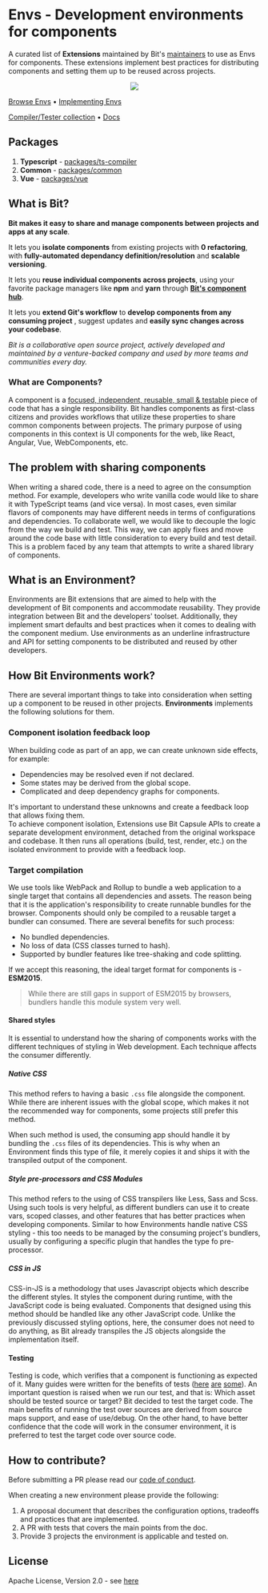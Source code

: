 # Envs - Development environments for components

A curated list of **Extensions** maintained by Bit's [maintainers](https://github.com/orgs/teambit/people) to use as Envs for components. These extensions implement best practices for distributing components and setting them up to be reused across projects.

<p align="center">
  <a href="https://bit.dev/bit/envs"><img src="https://storage.googleapis.com/bit-docs/Screen%20Shot%202019-06-06%20at%201.26.32%20PM.png"></a>
</p>

[Browse Envs](https://bit.dev/bit/envs) • [Implementing Envs](https://docs.bit.dev/docs/building-components.html)

[Compiler/Tester collection](https://bit.dev/bit/envs) • [Docs](https://docs.bit.dev/docs/building-components.html)

## Packages

1. **Typescript** - [packages/ts-compiler](https://github.com/teambit/envs/tree/master/packages/ts-compiler)
2. **Common** - [packages/common](https://github.com/teambit/envs/tree/master/packages/common)
3. **Vue** - [packages/vue](https://github.com/teambit/envs/tree/master/packages/vue)

## What is Bit?

**Bit makes it easy to share and manage components between projects and apps at any scale**.

It lets you **isolate components** from existing projects with **0 refactoring**, with **fully-automated dependancy definition/resolution** and **scalable versioning**.

It lets you **reuse individual components across projects**, using your favorite package managers like **npm** and **yarn** through **[Bit's component hub](https://bit.dev)**.

It lets you **extend Git's workflow** to **develop components from any consuming project** , suggest updates and **easily sync changes across your codebase**.

*Bit is a collaborative open source project, actively developed and maintained by a venture-backed company and used by more teams and communities every day.*

### What are Components?

A component is a [focused, independent, reusable, small & testable](https://addyosmani.com/first/) piece of code that has a single responsibility. Bit handles components as first-class citizens and provides workflows that utilize these properties to share common components between projects. The primary purpose of using components in this context is UI components for the web, like React, Angular, Vue, WebComponents, etc.

## The problem with sharing components

When writing a shared code, there is a need to agree on the consumption method. For example, developers who write vanilla code would like to share it with TypeScript teams (and vice versa). In most cases, even similar flavors of components may have different needs in terms of configurations and dependencies. To collaborate well, we would like to decouple the logic from the way we build and test. This way, we can apply fixes and move around the code base with little consideration to every build and test detail. This is a problem faced by any team that attempts to write a shared library of components.

## What is an Environment?

Environments are Bit extensions that are aimed to help with the development of Bit components and accommodate reusability. They provide integration between Bit and the developers' toolset. Additionally, they implement smart defaults and best practices when it comes to dealing with the component medium. Use environments as an underline infrastructure and API for setting components to be distributed and reused by other developers.

## How Bit Environments work?

There are several important things to take into consideration when setting up a component to be reused in other projects. **Environments** implements the following solutions for them.

### Component isolation feedback loop

When building code as part of an app, we can create unknown side effects, for example:

- Dependencies may be resolved even if not declared.
- Some states may be derived from the global scope.
- Complicated and deep dependency graphs for components.

It's important to understand these unknowns and create a feedback loop that allows fixing them.  
To achieve component isolation, Extensions use Bit Capsule APIs to create a separate development environment, detached from the original workspace and codebase. It then runs all operations (build, test, render, etc.) on the isolated environment to provide with a feedback loop.

### Target compilation

We use tools like WebPack and Rollup to bundle a web application to a single target that contains all dependencies and assets. The reason being that it is the application's responsibility to create runnable bundles for the browser. Components should only be compiled to a reusable target a bundler can consumed. There are several benefits for such process:

- No bundled dependencies.
- No loss of data (CSS classes turned to hash).
- Supported by bundler features like tree-shaking and code splitting.

If we accept this reasoning, the ideal target format for components is - **ESM2015**.

> While there are still gaps in support of ESM2015 by browsers, bundlers handle this module system very well.

#### Shared styles

It is essential to understand how the sharing of components works with the different techniques of styling in Web development. Each technique affects the consumer differently.

##### Native CSS

This method refers to having a basic `.css` file alongside the component. While there are inherent issues with the global scope, which makes it not the recommended way for components, some projects still prefer this method.

When such method is used, the consuming app should handle it by bundling the `.css` files of its dependencies. This is why when an Environment finds this type of file, it merely copies it and ships it with the transpiled output of the component.

##### Style pre-processors and CSS Modules

This method refers to the using of CSS transpilers like Less, Sass and Scss. Using such tools is very helpful, as different bundlers can use it to create vars, scoped classes, and other features that has better practices when developing components. Similar to how Environments handle native CSS styling - this too needs to be managed by the consuming project's bundlers, usually by configuring a specific plugin that handles the type fo pre-processor.

##### CSS in JS

CSS-in-JS is a methodology that uses Javascript objects which describe the different styles. It styles the component during runtime, with the JavaScript code is being evaluated. Components that designed using this method should be handled like any other JavaScript code. Unlike the previously discussed styling options, here, the consumer does not need to do anything, as Bit already transpiles the JS objects alongside the implementation itself.

#### Testing

Testing is code, which verifies that a component is functioning as expected of it. Many guides were written for the benefits of tests ([here](https://martinfowler.com/articles/microservice-testing/) [are](https://medium.com/javascript-scene/tdd-changed-my-life-5af0ce099f80) [some](https://www.youtube.com/watch?v=AoIfc5NwRks)). An important question is raised when we run our test, and that is: Which asset should be tested source or target? Bit decided to test the target code. The main benefits of running the test over sources are derived from source maps support, and ease of use/debug. On the other hand, to have better confidence that the code will work in the consumer environment, it is preferred to test the target code over source code.

## How to contribute?

Before submitting a PR please read our [code of conduct](https://github.com/teambit/bit/blob/master/CODE_OF_CONDUCT.md).

When creating a new environment please provide the following:

1. A proposal document that describes the configuration options, tradeoffs and practices that are implemented.
2. A PR with tests that covers the main points from the doc.
3. Provide 3 projects the environment is applicable and tested on.

## License

Apache License, Version 2.0 - see [here](https://github.com/teambit/envs/blob/master/LICENSE)